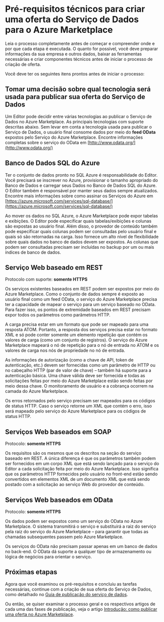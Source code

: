 <properties
   pageTitle="Pré-requisitos técnicos para criar um Serviço de Dados para o Marketplace | Microsoft Azure"
   description="Entender os requisitos para criar um Serviço de Dados para implantar e vender no Azure Marketplace"
   services="marketplace-publishing"
   documentationCenter=""
   authors="HannibalSII"
   manager=""
   editor=""/>

<tags
   ms.service="marketplace"
   ms.devlang="na"
   ms.topic="article"
   ms.tgt_pltfrm="na"
   ms.workload="na"
   ms.date="01/04/2016"
   ms.author="hascipio; avikova" />

# Pré-requisitos técnicos para criar uma oferta do Serviço de Dados para o Azure Marketplace
Leia o processo completamente antes de começar e compreender onde e por que cada etapa é executada. O quanto for possível, você deve preparar informações da sua empresa e outros dados, baixar as ferramentas necessárias e criar componentes técnicos antes de iniciar o processo de criação de oferta.

Você deve ter os seguintes itens prontos antes de iniciar o processo:

## Tomar uma decisão sobre qual tecnologia será usada para publicar sua oferta do Serviço de Dados

Um Editor pode decidir entre várias tecnologias ao publicar o Serviço de Dados no Azure Marketplace. As principais tecnologias com suporte descritas abaixo. Sem levar em conta a tecnologia usada para publicar o Serviço de Dados, o usuário final consome dados por meio do **feed OData** expostos pelo Serviço do Azure Marketplace. Encontre informações completas sobre o serviço do OData em [http://www.odata.org/](http://www.odata.org/)

## Banco de Dados SQL do Azure

Ter o conjunto de dados pronto no SQL Azure é responsabilidade do Editor. Você precisará se inscrever no Azure, provisionar o tamanho apropriado do Banco de Dados e carregar seus Dados no Banco de Dados SQL do Azure. O Editor também é responsável por manter seus dados sempre atualizados. Encontre mais informações sobre como assinar os Serviços do Azure em [https://azure.microsoft.com/services/sql-database/](https://azure.microsoft.com/services/sql-database/)


Ao mover os dados no SQL Azure, o Azure Marketplace pode expor tabelas e exibições. O Editor pode especificar quais tabelas/exibições e colunas são expostas ao usuário final. Além disso, o provedor de conteúdo também pode especificar quais colunas podem ser consultadas pelo usuário final e quais só são retornadas na carga. Isso fornece um alto nível de flexibilidade sobre quais dados no banco de dados devem ser expostos. As colunas que podem ser consultadas precisam ser incluídas no backup por um ou mais índices de banco de dados.

## Serviço Web baseado em REST

Protocolo com suporte: **somente HTTPS**

Os serviços existentes baseados em REST podem ser expostos por meio do Azure Marketplace. Como o conjunto de dados sempre é exposto ao usuário final como um feed OData, o serviço do Azure Marketplace precisa ter a capacidade de mapear o serviço para um serviço baseado no OData. Para fazer isso, os pontos de extremidade baseados em REST precisam expor todos os parâmetros como parâmetros HTTP.

A carga precisa estar em um formato que pode ser mapeado para uma resposta ATOM. Portanto, a resposta dos serviços precisa estar no formato XML e só pode conter somente um elemento repetição que contém os valores de carga (como um conjunto de registros). O serviço do Azure Marketplace mapeará o nó de repetição para o nó de entrada no ATOM e os valores de carga nos nós de propriedade no nó de entrada.

As informações de autorização (como a chave de API, token de autenticação, etc.) devem ser fornecidas como um parâmetro de HTTP ou no cabeçalho HTTP (par de valor de chave) – também há suporte para a autenticação básica. Uma chave válida deve ser fornecida e todas as solicitações feitas por meio do Azure Marketplace estão sendo feitas por meio dessa chave. O monitoramento de usuário e a cobrança ocorrem na camada do Azure Marketplace.

Os erros retornados pelo serviço precisam ser mapeados para os códigos de status HTTP. Caso o serviço retorne um XML que contém o erro, isso será mapeado pelo serviço do Azure Marketplace para os códigos de status HTTP.

## Serviços Web baseados em SOAP

Protocolo: **somente HTTPS**

Os requisitos são os mesmos que os descritos na seção do serviço baseado em REST. A única diferença é que os parâmetros também podem ser fornecidos em um corpo XML que está sendo lançado para o serviço do Editor a cada solicitação feita por meio do Azure Marketplace. Isso significa que os parâmetros HTTP fornecidos pelo usuário no front-end estão sendo convertidos em elementos XML de um documento XML que está sendo postado com a solicitação ao serviço Web do provedor de conteúdo.

## Serviços Web baseados em OData

Protocolo: **somente HTTPS**

Os dados podem ser expostos como um serviço do OData no Azure Marketplace. O sistema transmitirá o serviço e substituirá a raiz do serviço pela raiz do serviço do Azure Marketplace – para garantir que todas as chamadas subsequentes passem pelo Azure Marketplace.

Os serviços do OData não precisam passar apenas em um banco de dados no back-end. O OData dá suporte a qualquer tipo de armazenamento ou lógica de negócios para orientar o serviço.


## Próximas etapas
Agora que você examinou os pré-requisitos e concluiu as tarefas necessárias, continue com a criação de sua oferta do Serviço de Dados, como detalhado no [Guia de publicação do serviço de dados](marketplace-publishing-data-service-creation.md).

Ou então, se quiser examinar o processo geral e os respectivos artigos de cada uma das fases de publicação, veja o artigo [Introdução: como publicar uma oferta no Azure Marketplace](marketplace-publishing-getting-started.md).

[link-acct]: marketplace-publishing-accounts-creation-registration.md

<!---HONumber=AcomDC_0706_2016-->